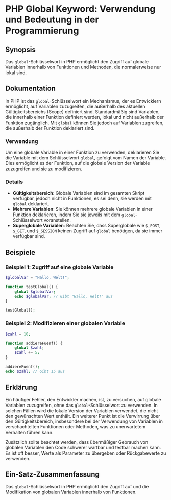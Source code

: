 <!--
Meta Description: # PHP Global Keyword: Verwendung und Bedeutung in der Programmierung ## Synopsis Das `global`-Schlüsselwort in PHP ermöglicht den Zugriff auf globale ...
Meta Keywords: variablen, global, die, der, sie
-->

# PHP Global Keyword: Verwendung und Bedeutung in der Programmierung

## Synopsis
Das `global`-Schlüsselwort in PHP ermöglicht den Zugriff auf globale Variablen innerhalb von Funktionen und Methoden, die normalerweise nur lokal sind.

## Dokumentation
In PHP ist das `global`-Schlüsselwort ein Mechanismus, der es Entwicklern ermöglicht, auf Variablen zuzugreifen, die außerhalb des aktuellen Gültigkeitsbereichs (Scope) definiert sind. Standardmäßig sind Variablen, die innerhalb einer Funktion definiert werden, lokal und nicht außerhalb der Funktion zugänglich. Mit `global` können Sie jedoch auf Variablen zugreifen, die außerhalb der Funktion deklariert sind.

### Verwendung
Um eine globale Variable in einer Funktion zu verwenden, deklarieren Sie die Variable mit dem Schlüsselwort `global`, gefolgt vom Namen der Variable. Dies ermöglicht es der Funktion, auf die globale Version der Variable zuzugreifen und sie zu modifizieren.

### Details
- **Gültigkeitsbereich**: Globale Variablen sind im gesamten Skript verfügbar, jedoch nicht in Funktionen, es sei denn, sie werden mit `global` deklariert.
- **Mehrere Variablen**: Sie können mehrere globale Variablen in einer Funktion deklarieren, indem Sie sie jeweils mit dem `global`-Schlüsselwort voranstellen.
- **Superglobale Variablen**: Beachten Sie, dass Superglobale wie `$_POST`, `$_GET`, und `$_SESSION` keinen Zugriff auf `global` benötigen, da sie immer verfügbar sind.

## Beispiele
### Beispiel 1: Zugriff auf eine globale Variable
```php
$globalVar = "Hallo, Welt!";

function testGlobal() {
    global $globalVar;
    echo $globalVar; // Gibt "Hallo, Welt!" aus
}

testGlobal();
```

### Beispiel 2: Modifizieren einer globalen Variable
```php
$zahl = 10;

function addiereFuenf() {
    global $zahl;
    $zahl += 5;
}

addiereFuenf();
echo $zahl; // Gibt 15 aus
```

## Erklärung
Ein häufiger Fehler, den Entwickler machen, ist, zu versuchen, auf globale Variablen zuzugreifen, ohne das `global`-Schlüsselwort zu verwenden. In solchen Fällen wird die lokale Version der Variablen verwendet, die nicht den gewünschten Wert enthält. Ein weiterer Punkt ist die Verwirrung über den Gültigkeitsbereich, insbesondere bei der Verwendung von Variablen in verschachtelten Funktionen oder Methoden, was zu unerwartetem Verhalten führen kann.

Zusätzlich sollte beachtet werden, dass übermäßiger Gebrauch von globalen Variablen den Code schwerer wartbar und testbar machen kann. Es ist oft besser, Werte als Parameter zu übergeben oder Rückgabewerte zu verwenden.

## Ein-Satz-Zusammenfassung
Das `global`-Schlüsselwort in PHP ermöglicht den Zugriff auf und die Modifikation von globalen Variablen innerhalb von Funktionen.